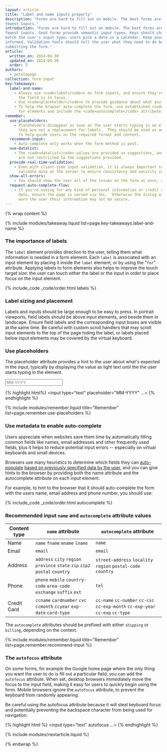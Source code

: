 ```yaml
---
layout: article
title: "Label and name inputs properly"
description: "Forms are hard to fill out on mobile. The best forms are the ones with the
fewest inputs."
introduction: "Forms are hard to fill out on mobile. The best forms are the ones with the
fewest inputs. Good forms provide semantic input types. Keys should change to
match the user's input type; users pick a date in a calendar. Keep your user
informed. Validation tools should tell the user what they need to do before
submitting the form."
article:
  written_on: 2014-04-30
  updated_on: 2014-04-30
  order: 3
authors:
  - petelepage
collection: form-input
key-takeaways:
  label-and-name:
    - Always use <code>label</code>s on form inputs, and ensure they're visible when
      the field is in focus.
    - Use <code>placeholder</code>s to provide guidance about what you expect.
    - To help the browser auto-complete the form, use established <code>name</code>'s
      for elements and include the <code>autocomplete</code> attribute.
remember:
  use-placeholders:
    - Placeholders disappear as soon as the user starts typing in an element, thus
      they are not a replacement for labels.  They should be used as an aid
      to help guide users on the required format and content.
  recommend-input:
    - Auto-complete only works when the form method is post.
  use-datalist:
    - The <code>datalist</code> values are provided as suggestions, and users
      are not restricted to the suggestions provided.
  provide-real-time-validation:
    - Even with client-side input validation, it is always important to
      validate data on the server to ensure consistency and security in your data.
  show-all-errors:
    - You should show the user all of the issues on the form at once, rather than showing them one at a time.
  request-auto-complete-flow:
    - If you're asking for any kind of personal information or credit card
      data, ensure the page is served via SSL.  Otherwise the dialog will
      warn the user their information may not be secure.
---
```

{% wrap content %}

<style>
  img, video, object {
    max-width: 100%;
  }

  img.center {
    display: block;
    margin-left: auto;
    margin-right: auto;
  }

  table.inputtypes th:nth-of-type(2) {
    min-width: 270px;
  }

  table.tc-heavyright th:first-of-type {
    width: 30%;
  }
</style>

{% include modules/takeaway.liquid list=page.key-takeaways.label-and-name %}

### The importance of labels

The `label` element provides direction to the user, telling them what
information is needed in a form element.  Each `label` is associated with an
input element by placing it inside the `label` element, or by using the "`for`"
attribute.  Applying labels to form elements also helps to improve the touch
target size: the user can touch either the label or the input in order to place
focus on the input element.

{% include_code _code/order.html labels %}

### Label sizing and placement

Labels and inputs should be large enough to be easy to press.  In portrait
viewports, field labels should be above input elements, and beside them in
landscape.  Ensure field labels and the corresponding input boxes are visible at
the same time.  Be careful with custom scroll handlers that may scroll input
elements to the top of the page hiding the label, or labels placed below input
elements may be covered by the virtual keyboard.

### Use placeholders

The placeholder attribute provides a hint to the user about what's expected in
the input, typically by displaying the value as light text until the the user 
starts typing in the element.

<input type="text" placeholder="MM-YYYY">

{% highlight html%}
<input type="text" placeholder="MM-YYYY" ...>
{% endhighlight %}


{% include modules/remember.liquid title="Remember" list=page.remember.use-placeholders %}

### Use metadata to enable auto-complete

Users appreciate when websites save them time by automatically filling common
fields like names, email addresses and other frequently used fields, plus it
helps to reduce potential input errors -- especially on virtual keyboards and
small devices.

Browsers use many heuristics to determine which fields they can
[auto-populate](https://support.google.com/chrome/answer/142893) [based on
previously specified data by the
user](https://support.google.com/chrome/answer/142893), and you can give hints
to the browser by providing both the name attribute and the autocomplete
attribute on each input element.

For example, to hint to the browser that it should auto-complete the form with
the users name, email address and phone number, you should use:

{% include_code _code/order.html autocomplete %}


### Recommended input `name` and `autocomplete` attribute values

<table class="table-3 autocompletes">
  <thead>
    <tr>
      <th data-th="Content type">Content type</th>
      <th data-th="name attribute"><code>name</code> attribute</th>
      <th data-th="autocomplete attribute"><code>autocomplete</code> attribute</th>
    </tr>
  </thead>
  <tbody>
    <tr>
      <td data-th="Content type">Name</td>
      <td data-th="name attribute">
        <code>name</code>
        <code>fname</code>
        <code>mname</code>
        <code>lname</code>
      </td>
      <td data-th="autocomplete attribute"><code>name</code></td>
    </tr>
    <tr>
      <td data-th="Content type">Email</td>
      <td data-th="name attribute"><code>email</code></td>
      <td data-th="autocomplete attribute"><code>email</code></td>
    </tr>
    <tr>
      <td data-th="Content type">Address</td>
      <td data-th="name attribute">
        <code>address</code>
        <code>city</code>
        <code>region</code>
        <code>province</code>
        <code>state</code>
        <code>zip</code>
        <code>zip2</code>
        <code>postal</code>
        <code>country</code>
      </td>
      <td data-th="autocomplete attribute">
        <code>street-address</code>
        <code>locality</code>
        <code>region</code>
        <code>postal-code</code>
        <code>country</code>
      </td>
    </tr>
    <tr>
      <td data-th="Content type">Phone</td>
      <td data-th="name attribute">
        <code>phone</code>
        <code>mobile</code>
        <code>country-code</code>
        <code>area-code</code>
        <code>exchange</code>
        <code>suffix</code>
        <code>ext</code>
      </td>
      <td data-th="autocomplete attribute"><code>tel</code></td>
    </tr>
    <tr>
      <td data-th="Content type">Credit Card</td>
      <td data-th="name attribute">
        <code>ccname</code>
        <code>cardnumber</code>
        <code>cvc</code>
        <code>ccmonth</code>
        <code>ccyear</code>
        <code>exp-date</code>
        <code>card-type</code>
      </td>
      <td data-th="autocomplete attribute">
        <code>cc-name</code>
        <code>cc-number</code>
        <code>cc-csc</code>
        <code>cc-exp-month</code>
        <code>cc-exp-year</code>
        <code>cc-exp</code>
        <code>cc-type</code>
      </td>
    </tr>
  </tbody>
</table>

The `autocomplete` attributes should be prefixed with either `shipping` or `billing`, depending on the context.

{% include modules/remember.liquid title="Remember" list=page.remember.recommend-input %}

### The `autofocus` attribute

On some forms, for example the Google home page where the only thing you want
the user to do is fill out a particular field, you can add the `autofocus`
attribute.  When set, desktop browsers immediately move the focus to the input
field, making it easy for users to quickly begin using the form.  Mobile
browsers ignore the `autofocus` attribute, to prevent the keyboard from randomly
appearing.

Be careful using the autofocus attribute because it will steal keyboard focus
and potentially preventing the backspace character from being used for
navigation.

{% highlight html %}
<input type="text" autofocus ...>
{% endhighlight %}

{% include modules/nextarticle.liquid %}

{% endwrap %}
